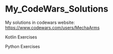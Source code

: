 # My_CodeWars_Solutions
My solutions in codewars website: https://www.codewars.com/users/MechaArms
<p>Kotlin Exercises</p>
<p>Python Exercises</p>
